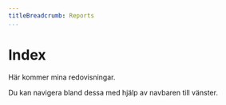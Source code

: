 ```yaml
---
titleBreadcrumb: Reports
...
```

Index
===============================
Här kommer mina redovisningar.

Du kan navigera bland dessa med hjälp av navbaren till vänster.
